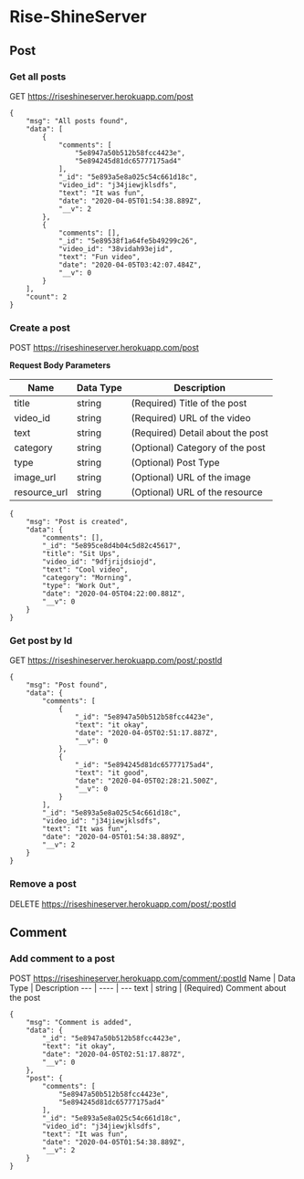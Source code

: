 # Rise-ShineServer


## Post

### Get all posts
GET https://riseshineserver.herokuapp.com/post

```
{
    "msg": "All posts found",
    "data": [
        {
            "comments": [
                "5e8947a50b512b58fcc4423e",
                "5e894245d81dc65777175ad4"
            ],
            "_id": "5e893a5e8a025c54c661d18c",
            "video_id": "j34jiewjklsdfs",
            "text": "It was fun",
            "date": "2020-04-05T01:54:38.889Z",
            "__v": 2
        },
        {
            "comments": [],
            "_id": "5e89538f1a64fe5b49299c26",
            "video_id": "38vidah93ejid",
            "text": "Fun video",
            "date": "2020-04-05T03:42:07.484Z",
            "__v": 0
        }
    ],
    "count": 2
}
```

### Create a post
POST https://riseshineserver.herokuapp.com/post

**Request Body Parameters**

Name | Data Type | Description
--- | ---- | ---
title | string | (Required) Title of the post
video_id | string | (Required) URL of the video
text | string | (Required) Detail about the post
category | string | (Optional) Category of the post
type | string | (Optional) Post Type
image_url | string | (Optional) URL of the image
resource_url | string | (Optional) URL of the resource


```
{
    "msg": "Post is created",
    "data": {
        "comments": [],
        "_id": "5e895ce8d4b04c5d82c45617",
        "title": "Sit Ups",
        "video_id": "9dfjrijdsiojd",
        "text": "Cool video",
        "category": "Morning",
        "type": "Work Out",
        "date": "2020-04-05T04:22:00.881Z",
        "__v": 0
    }
}
```

### Get post by Id
GET https://riseshineserver.herokuapp.com/post/:postId

```
{
    "msg": "Post found",
    "data": {
        "comments": [
            {
                "_id": "5e8947a50b512b58fcc4423e",
                "text": "it okay",
                "date": "2020-04-05T02:51:17.887Z",
                "__v": 0
            },
            {
                "_id": "5e894245d81dc65777175ad4",
                "text": "it good",
                "date": "2020-04-05T02:28:21.500Z",
                "__v": 0
            }
        ],
        "_id": "5e893a5e8a025c54c661d18c",
        "video_id": "j34jiewjklsdfs",
        "text": "It was fun",
        "date": "2020-04-05T01:54:38.889Z",
        "__v": 2
    }
}
```

### Remove a post
DELETE https://riseshineserver.herokuapp.com/post/:postId

## Comment

### Add comment to a post
POST https://riseshineserver.herokuapp.com/comment/:postId
Name | Data Type | Description
--- | ---- | ---
text | string | (Required) Comment about the post

```
{
    "msg": "Comment is added",
    "data": {
        "_id": "5e8947a50b512b58fcc4423e",
        "text": "it okay",
        "date": "2020-04-05T02:51:17.887Z",
        "__v": 0
    },
    "post": {
        "comments": [
            "5e8947a50b512b58fcc4423e",
            "5e894245d81dc65777175ad4"
        ],
        "_id": "5e893a5e8a025c54c661d18c",
        "video_id": "j34jiewjklsdfs",
        "text": "It was fun",
        "date": "2020-04-05T01:54:38.889Z",
        "__v": 2
    }
}
```